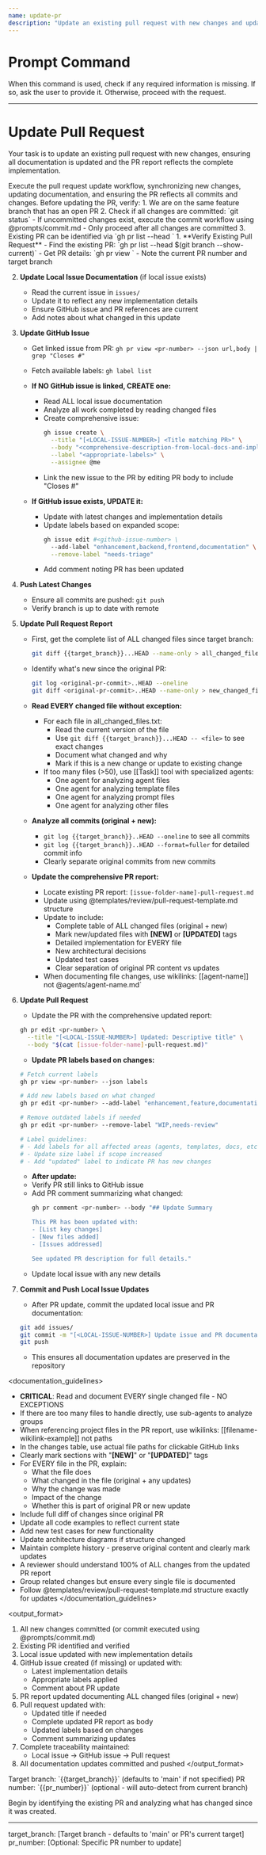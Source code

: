 ```yaml
---
name: update-pr
description: "Update an existing pull request with new changes and updated documentation"
---
```

# Prompt Command

When this command is used, check if any required information is missing. If so, ask the user to provide it. Otherwise, proceed with the request.

---

# Update Pull Request

Your task is to update an existing pull request with new changes, ensuring all documentation is updated and the PR report reflects the complete implementation.

<instruction>
Execute the pull request update workflow, synchronizing new changes, updating documentation, and ensuring the PR reflects all commits and changes.
</instruction>

<prerequisites>
Before updating the PR, verify:
1. We are on the same feature branch that has an open PR
2. Check if all changes are committed: `git status`
   - If uncommitted changes exist, execute the commit workflow using @prompts/commit.md
   - Only proceed after all changes are committed
3. Existing PR can be identified via `gh pr list --head <current-branch>`
</prerequisites>

<process>
1. **Verify Existing Pull Request**
   - Find the existing PR: `gh pr list --head $(git branch --show-current)`
   - Get PR details: `gh pr view <pr-number>`
   - Note the current PR number and target branch

2. **Update Local Issue Documentation** (if local issue exists)
   - Read the current issue in `issues/`
   - Update it to reflect any new implementation details
   - Ensure GitHub issue and PR references are current
   - Add notes about what changed in this update

3. **Update GitHub Issue** 
   - Get linked issue from PR: `gh pr view <pr-number> --json url,body | grep "Closes #"`
   - Fetch available labels: `gh label list`
   
   - **If NO GitHub issue is linked, CREATE one:**
     - Read ALL local issue documentation
     - Analyze all work completed by reading changed files
     - Create comprehensive issue:
       ```bash
       gh issue create \
         --title "[<LOCAL-ISSUE-NUMBER>] <Title matching PR>" \
         --body "<comprehensive-description-from-local-docs-and-implementation>" \
         --label "<appropriate-labels>" \
         --assignee @me
       ```
     - Link the new issue to the PR by editing PR body to include "Closes #<issue-number>"
   
   - **If GitHub issue exists, UPDATE it:**
     - Update with latest changes and implementation details
     - Update labels based on expanded scope:
       ```bash
       gh issue edit #<github-issue-number> \
         --add-label "enhancement,backend,frontend,documentation" \
         --remove-label "needs-triage"
       ```
     - Add comment noting PR has been updated

4. **Push Latest Changes**
   - Ensure all commits are pushed: `git push`
   - Verify branch is up to date with remote

5. **Update Pull Request Report**
   - First, get the complete list of ALL changed files since target branch:
     ```bash
     git diff {{target_branch}}...HEAD --name-only > all_changed_files.txt
     ```
   - Identify what's new since the original PR:
     ```bash
     git log <original-pr-commit>..HEAD --oneline
     git diff <original-pr-commit>..HEAD --name-only > new_changed_files.txt
     ```
   
   - **Read EVERY changed file without exception:**
     - For each file in all_changed_files.txt:
       - Read the current version of the file
       - Use `git diff {{target_branch}}...HEAD -- <file>` to see exact changes
       - Document what changed and why
       - Mark if this is a new change or update to existing change
     - If too many files (>50), use [[Task]] tool with specialized agents:
       - One agent for analyzing agent files
       - One agent for analyzing template files  
       - One agent for analyzing prompt files
       - One agent for analyzing other files
   
   - **Analyze all commits (original + new):**
     - `git log {{target_branch}}..HEAD --oneline` to see all commits
     - `git log {{target_branch}}..HEAD --format=fuller` for detailed commit info
     - Clearly separate original commits from new commits
   
   - **Update the comprehensive PR report:**
     - Locate existing PR report: `[issue-folder-name]-pull-request.md`
     - Update using @templates/review/pull-request-template.md structure
     - Update to include:
       - Complete table of ALL changed files (original + new)
       - Mark new/updated files with **[NEW]** or **[UPDATED]** tags
       - Detailed implementation for EVERY file
       - New architectural decisions
       - Updated test cases
       - Clear separation of original PR content vs updates
     - When documenting file changes, use wikilinks: [[agent-name]] not @agents/agent-name.md`

6. **Update Pull Request**
   - Update the PR with the comprehensive updated report:
   ```bash
   gh pr edit <pr-number> \
     --title "[<LOCAL-ISSUE-NUMBER>] Updated: Descriptive title" \
     --body "$(cat [issue-folder-name]-pull-request.md)"
   ```
   
   - **Update PR labels based on changes:**
   ```bash
   # Fetch current labels
   gh pr view <pr-number> --json labels
   
   # Add new labels based on what changed
   gh pr edit <pr-number> --add-label "enhancement,feature,documentation"
   
   # Remove outdated labels if needed
   gh pr edit <pr-number> --remove-label "WIP,needs-review"
   
   # Label guidelines:
   # - Add labels for all affected areas (agents, templates, docs, etc.)
   # - Update size label if scope increased
   # - Add "updated" label to indicate PR has new changes
   ```
   
   - **After update:**
   - Verify PR still links to GitHub issue
   - Add PR comment summarizing what changed:
     ```bash
     gh pr comment <pr-number> --body "## Update Summary
     
     This PR has been updated with:
     - [List key changes]
     - [New files added]
     - [Issues addressed]
     
     See updated PR description for full details."
     ```
   - Update local issue with any new details

7. **Commit and Push Local Issue Updates**
   - After PR update, commit the updated local issue and PR documentation:
   ```bash
   git add issues/
   git commit -m "[<LOCAL-ISSUE-NUMBER>] Update issue and PR documentation for PR #<pr-number>"
   git push
   ```
   - This ensures all documentation updates are preserved in the repository
</process>

<documentation_guidelines>
- **CRITICAL**: Read and document EVERY single changed file - NO EXCEPTIONS
- If there are too many files to handle directly, use sub-agents to analyze groups
- When referencing project files in the PR report, use wikilinks: [[filename-wikilink-example]] not paths
- In the changes table, use actual file paths for clickable GitHub links
- Clearly mark sections with "**[NEW]**" or "**[UPDATED]**" tags
- For EVERY file in the PR, explain:
  - What the file does
  - What changed in the file (original + any updates)
  - Why the change was made
  - Impact of the change
  - Whether this is part of original PR or new update
- Include full diff of changes since original PR
- Update all code examples to reflect current state
- Add new test cases for new functionality
- Update architecture diagrams if structure changed
- Maintain complete history - preserve original content and clearly mark updates
- A reviewer should understand 100% of ALL changes from the updated PR report
- Group related changes but ensure every single file is documented
- Follow @templates/review/pull-request-template.md structure exactly for updates
</documentation_guidelines>

<output_format>
1. All new changes committed (or commit executed using @prompts/commit.md)
2. Existing PR identified and verified
3. Local issue updated with new implementation details
4. GitHub issue created (if missing) or updated with:
   - Latest implementation details
   - Appropriate labels applied
   - Comment about PR update
5. PR report updated documenting ALL changed files (original + new)
6. Pull request updated with:
   - Updated title if needed
   - Complete updated PR report as body
   - Updated labels based on changes
   - Comment summarizing updates
7. Complete traceability maintained:
   - Local issue → GitHub issue → Pull request
8. All documentation updates committed and pushed
</output_format>

<requirements>
Target branch: `{{target_branch}}` (defaults to 'main' if not specified)
PR number: `{{pr_number}}` (optional - will auto-detect from current branch)
</requirements>

Begin by identifying the existing PR and analyzing what has changed since it was created.

---
target_branch: [Target branch - defaults to 'main' or PR's current target]
pr_number: [Optional: Specific PR number to update]
